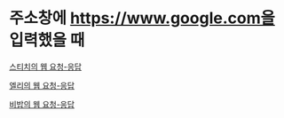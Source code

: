 # 주소창에 https://www.google.com을 입력했을 때

[스티치의 웹 요청-응답](stitch.md)

[엘리의 웹 요청-응답](elly-request-response.md)

[비밥의 웹 요청-응답](bebop.md)

